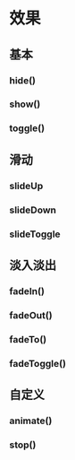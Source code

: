 #  效果

##  基本

###  hide()

###  show()

###  toggle()

##  滑动

###  slideUp

### slideDown

###  slideToggle

##  淡入淡出

### fadeIn()

### fadeOut()

###  fadeTo()

### fadeToggle()

##  自定义

###  animate()

###  stop()

